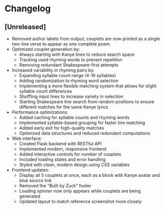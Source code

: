 # Changelog

## [Unreleased]
- Removed author labels from output; couplets are now printed as a single two-line verse to appear as one complete poem.
- Optimized couplet generation by:
  - Always starting with Kanye lines to reduce search space
  - Tracking used rhyming words to prevent repetition
  - Removing redundant Shakespeare-first attempts
- Increased variability in rhyming pairs by:
  - Expanding syllable count range (4-16 syllables)
  - Adding randomization to rhyming word selection
  - Implementing a more flexible matching system that allows for slight syllable count differences
  - Shuffling input lines to increase variety in selection
  - Starting Shakespeare line search from random positions to ensure different matches for the same Kanye lyrics
- Performance optimizations:
  - Added caching for syllable counts and rhyming words
  - Implemented syllable-based grouping for faster line matching
  - Added early exit for high-quality matches
  - Optimized data structures and reduced redundant computations
- Web interface:
  - Created Flask backend with RESTful API
  - Implemented modern, responsive frontend
  - Added interactive controls for number of couplets
  - Included loading states and error handling
  - Styled with clean, modern design using CSS variables
- Frontend updates:
  - Display all 5 couplets at once, each as a block with Kanye avatar and blue source link
  - Removed the "Built by Zuck" footer
  - Loading spinner now only appears while couplets are being generated
  - Updated layout to match reference screenshot more closely 